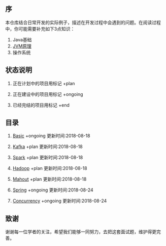 <link href="./css/common.css" rel="stylesheet">

## 序
本仓库结合日常开发的实际例子，描述在开发过程中会遇到的问题。在阅读过程中，你可能需要补充如下3点知识：

1. Java基础
2. <a href="./resources/jvms8.pdf">JVM原理</a>
3. 操作系统

## 状态说明
1. 正在计划中的项目用标记
<span class="state state-plan">+plan</span>

2. 正在建设中的项目用标记
<span class="state state-ongoing">+ongoing</span>

3. 已经完结的项目用标记
<span class="state state-end">+end</span>

## 目录
1. <a href='./doc/basic/'>Basic</a>
<span class="state state-ongoing">+ongoing</span>
<span class="tip">更新时间:2018-08-18</span>

2. <a href='./doc/kafka/'>Kafka</a>
<span class="state state-plan">+plan</span>
<span class="tip">更新时间:2018-08-18</span>

3. <a href='./doc/spark/'>Spark</a>
<span class="state state-plan">+plan</span>
<span class="tip">更新时间:2018-08-18</span>

4. <a href='./doc/hadoop/'>Hadoop</a>
<span class="state state-plan">+plan</span>
<span class="tip">更新时间:2018-08-18</span>

5. <a href='./doc/mahout/'>Mahout</a>
<span class="state state-plan">+plan</span>
<span class="tip">更新时间:2018-08-18</span>

6. <a href='./doc/spring/'>Spring</a>
<span class="state state-ongoing">+ongoing</span>
<span class="tip">更新时间:2018-08-24</span>

7. <a href='./doc/concurrency/'>Concurrency</a>
<span class="state state-ongoing">+ongoing</span>
<span class="tip">更新时间:2018-08-24</span>


## 致谢
谢谢每一位学者的关注，希望我们能够一同努力，去把这套面试题，维护得更完善。
